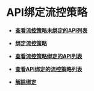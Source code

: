 # API绑定流控策略<a name="apig-zh-api-180713069"></a>

-   **[查看流控策略未绑定的API列表](查看流控策略未绑定的API列表.md)**  

-   **[绑定流控策略](绑定流控策略.md)**  

-   **[查看流控策略绑定的API列表](查看流控策略绑定的API列表.md)**  

-   **[查看API绑定的流控策略列表](查看API绑定的流控策略列表.md)**  

-   **[解除绑定](解除绑定.md)**  


